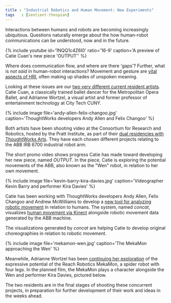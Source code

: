```yaml
---
title : "Industrial Robotics and Human Movement: New Experiments"
tags   : [sentient-thespian]
---
```

Interactions between humans and robots are becoming increasingly ubiquitous. Questions naturally emerge about the how human-robot communications can be understood, now and in the future. 

{% include youtube id='1NQQ1c4Z6I0' ratio='16-9'
   caption='A preview of Catie Cuan\'s new piece \'OUTPUT\'' %}

Where does communication flow, and where are there 'gaps'? Further, what is _not said_ in human-robot interactions? Movement and gesture are [vital aspects of HRI](https://en.wikipedia.org/wiki/Human%E2%80%93robot_interaction), often making up shades of unspoken meaning.

<!--excerpt-ends-->

Looking at these issues are our [two very different current resident artists](https://thoughtworksarts.io/blog/robotics-artists-begin-residencies/). Catie Cuan, a classically trained ballet dancer for the Metropolitan Opera Ballet, and Adrianne Wortzel, a visual artist and former professor of entertainment technology at City Tech CUNY.

{% include image file='andy-allen-felix-changoo.jpg'
   caption='ThoughtWorks developers Andy Allen and Felix Changoo' %}

Both artists have been shooting video at the Consortium for Research and Robotics, hosted by the Pratt Institute, as part of their [dual residencies with ThoughtWorks Arts](https://thoughtworksarts.io/blog/adrianne-wortzel-catie-cuan-awarded-robotics-residency/). They have each chosen different projects relating to the ABB IRB 6700 industrial robot arm.

The short promo video shows progress Catie has made toward developing her new piece, named _OUTPUT_. In the piece, Catie is exploring the potential movements of the ABB, also known as the "Wen" robot, in relation to her own movement.

{% include image file='kevin-barry-kira-davies.jpg'
   caption='Videographer Kevin Barry and performer Kira Davies' %}

Catie has been working with ThoughtWorks developers Andy Allen, Felix Changoo and Andrew McWilliams to develop a [new tool for analyzing robotic movement](https://github.com/thoughtworksarts/concat) in relation to humans. The system, named _concat_, visualizes [human movement via Kinect](https://github.com/microcosm/KinectV2-OSC/) alongside robotic movement data generated by the ABB machine.

The visualizations generated by _concat_ are helping Catie to develop original choreographies in relation to robotic movement.

{% include image file='mekamon-wen.jpg'
   caption='The MekaMon approaching the Wen' %}

Meanwhile, Adrianne Wortzel has been [continuing her exploration](/blog/robotics-artists-begin-residencies) of the expressive potential of the Reach Robotics MekaMon, a spider robot with four legs. In the planned film, the MekaMon plays a character alongside the Wen and performer Kira Davies, pictured below.

The two residents are in the final stages of shooting these concurrent projects, in preparation for further development of their work and ideas in the weeks ahead.